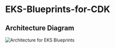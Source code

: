 # EKS-Blueprints-for-CDK
## Architecture Diagram
![Architecture for EKS Blueprints](./Images/.EKS.png)
